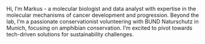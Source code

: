 Hi, I’m Markus - a molecular biologist and data analyst with expertise in the molecular mechanisms of cancer development and progression. 
Beyond the lab, I’m a passionate conservationist volunteering with BUND Naturschutz in Munich, focusing on amphibian conservation. 
I’m excited to pivot towards tech-driven solutions for sustainability challenges.

<!---
mkaller76/mkaller76 is a ✨ special ✨ repository because its `README.md` (this file) appears on your GitHub profile.
You can click the Preview link to take a look at your changes.
--->
